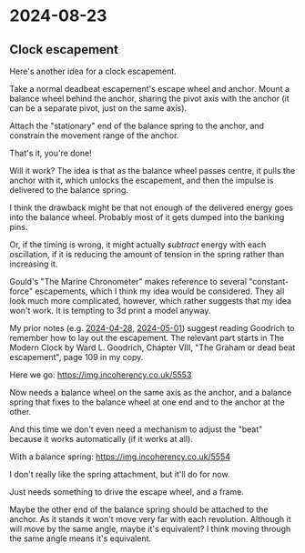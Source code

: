 # 2024-08-23

## Clock escapement

Here's another idea for a clock escapement.

Take a normal deadbeat escapement's escape wheel and anchor. Mount a balance wheel behind the anchor, sharing the pivot axis with the anchor (it can be a separate pivot, just on the same axis).

Attach the "stationary" end of the balance spring to the anchor, and constrain the movement range of the anchor.

That's it, you're done!

Will it work? The idea is that as the balance wheel passes centre, it pulls the anchor with it, which unlocks the escapement, and then the impulse is delivered to the
balance spring.

I think the drawback might be that not enough of the delivered energy goes into the balance wheel. Probably most of it gets dumped into the banking pins.

Or, if the timing is wrong, it might actually *subtract* energy with each oscillation, if it is reducing the amount of tension in the spring rather than increasing it.

Gould's "The Marine Chronometer" makes reference to several "constant-force" escapements, which I think my idea would be considered. They all look much more complicated, however,
which rather suggests that my idea won't work. It is tempting to 3d print a model anyway.

My prior notes (e.g. [2024-04-28](20240428.md), [2024-05-01](20240501.md)) suggest reading Goodrich to remember how to lay out the escapement. The relevant part starts
in The Modern Clock by Ward L. Goodrich, Chapter VIII, "The Graham or dead beat escapement", page 109 in my copy.

Here we go: https://img.incoherency.co.uk/5553

Now needs a balance wheel on the same axis as the anchor, and a balance spring that fixes to the balance wheel at one end and to the anchor at the other.

And this time we don't even need a mechanism to adjust the "beat" because it works automatically (if it works at all).

With a balance spring: https://img.incoherency.co.uk/5554

I don't really like the spring attachment, but it'll do for now.

Just needs something to drive the escape wheel, and a frame.

Maybe the other end of the balance spring should be attached to the anchor. As it stands it won't move very far with each revolution. Although it will move by the same angle,
maybe it's equivalent? I think moving through the same angle means it's equivalent.
